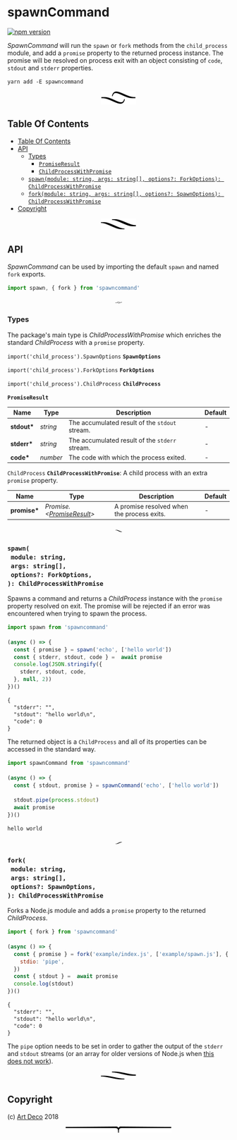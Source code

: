 # spawnCommand

[![npm version](https://badge.fury.io/js/spawncommand.svg)](https://npmjs.org/package/spawncommand)

_SpawnCommand_ will run the `spawn` or `fork` methods from the `child_process` module, and add a `promise` property to the returned process instance. The promise will be resolved on process exit with an object consisting of `code`, `stdout` and `stderr` properties.

```
yarn add -E spawncommand
```

<p align="center"><a href="#table-of-contents"><img src=".documentary/section-breaks/0.svg?sanitize=true"></a></p>

## Table Of Contents

- [Table Of Contents](#table-of-contents)
- [API](#api)
  * [Types](#types)
    * [`PromiseResult`](#promiseresult)
    * [`ChildProcessWithPromise`](#childprocesswithpromise)
  * [`spawn(module: string, args: string[], options?: ForkOptions): ChildProcessWithPromise`](#spawnmodule-stringargs-stringoptions-forkoptions-childprocesswithpromise)
  * [`fork(module: string, args: string[], options?: SpawnOptions): ChildProcessWithPromise`](#forkmodule-stringargs-stringoptions-spawnoptions-childprocesswithpromise)
- [Copyright](#copyright)

<p align="center"><a href="#table-of-contents"><img src=".documentary/section-breaks/1.svg?sanitize=true"></a></p>

## API

_SpawnCommand_ can be used by importing the default `spawn` and named `fork` exports.

```js
import spawn, { fork } from 'spawncommand'
```

<p align="center"><a href="#table-of-contents"><img src=".documentary/section-breaks/2.svg?sanitize=true" width="15"></a></p>

### Types

The package's main type is _ChildProcessWithPromise_ which enriches the standard _ChildProcess_ with a `promise` property.

`import('child_process').SpawnOptions` __<a name="spawnoptions">`SpawnOptions`</a>__

`import('child_process').ForkOptions` __<a name="forkoptions">`ForkOptions`</a>__

`import('child_process').ChildProcess` __<a name="childprocess">`ChildProcess`</a>__

__<a name="promiseresult">`PromiseResult`</a>__

|    Name     |   Type   |                  Description                   | Default |
| ----------- | -------- | ---------------------------------------------- | ------- |
| __stdout*__ | _string_ | The accumulated result of the `stdout` stream. | -       |
| __stderr*__ | _string_ | The accumulated result of the `stderr` stream. | -       |
| __code*__   | _number_ | The code with which the process exited.        | -       |

`ChildProcess` __<a name="childprocesswithpromise">`ChildProcessWithPromise`</a>__: A child process with an extra `promise` property.

|     Name     |                       Type                        |                Description                 | Default |
| ------------ | ------------------------------------------------- | ------------------------------------------ | ------- |
| __promise*__ | _Promise.&lt;[PromiseResult](#promiseresult)&gt;_ | A promise resolved when the process exits. | -       |

<p align="center"><a href="#table-of-contents"><img src=".documentary/section-breaks/3.svg?sanitize=true" width="15"></a></p>

### `spawn(`<br/>&nbsp;&nbsp;`module: string,`<br/>&nbsp;&nbsp;`args: string[],`<br/>&nbsp;&nbsp;`options?: ForkOptions,`<br/>`): ChildProcessWithPromise`

Spawns a command and returns a _ChildProcess_ instance with the `promise` property resolved on exit. The promise will be rejected if an error was encountered when trying to spawn the process.

```js
import spawn from 'spawncommand'

(async () => {
  const { promise } = spawn('echo', ['hello world'])
  const { stderr, stdout, code } =  await promise
  console.log(JSON.stringify({
    stderr, stdout, code,
  }, null, 2))
})()
```
```json5
{
  "stderr": "",
  "stdout": "hello world\n",
  "code": 0
}
```

The returned object is a `ChildProcess` and all of its properties can be accessed in the standard way.

```js
import spawnCommand from 'spawncommand'

(async () => {
  const { stdout, promise } = spawnCommand('echo', ['hello world'])

  stdout.pipe(process.stdout)
  await promise
})()
```
```
hello world
```

<p align="center"><a href="#table-of-contents"><img src=".documentary/section-breaks/4.svg?sanitize=true" width="15"></a></p>

### `fork(`<br/>&nbsp;&nbsp;`module: string,`<br/>&nbsp;&nbsp;`args: string[],`<br/>&nbsp;&nbsp;`options?: SpawnOptions,`<br/>`): ChildProcessWithPromise`

Forks a Node.js module and adds a `promise` property to the returned _ChildProcess_.

```js
import { fork } from 'spawncommand'

(async () => {
  const { promise } = fork('example/index.js', ['example/spawn.js'], {
    stdio: 'pipe',
  })
  const { stdout } =  await promise
  console.log(stdout)
})()
```
```json5
{
  "stderr": "",
  "stdout": "hello world\n",
  "code": 0
}
```

The `pipe` option needs to be set in order to gather the output of the `stderr` and `stdout` streams (or an array for older versions of Node.js when [this does not work][2]).

<p align="center"><a href="#table-of-contents"><img src=".documentary/section-breaks/5.svg?sanitize=true"></a></p>

## Copyright

(c) [Art Deco][1] 2018

[1]: https://artdeco.bz
[2]: https://github.com/nodejs/node/pull/10866

<p align="center"><a href="#table-of-contents"><img src=".documentary/section-breaks/-1.svg?sanitize=true"></a></p>